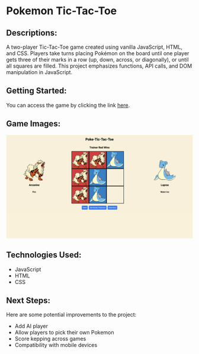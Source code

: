 # Pokemon Tic-Tac-Toe

## Descriptions:

A two-player Tic-Tac-Toe game created using vanilla JavaScript, HTML, and CSS. Players take turns placing Pokémon on the board until one player gets three of their marks in a row (up, down, across, or diagonally), or until all squares are filled. This project emphasizes functions, API calls, and DOM manipulation in JavaScript.

## Getting Started:

You can access the game by clicking the link [here](https://debiddo618.github.io/pokemon-tic-tac-toe-js/).

## Game Images:

![Game Play](./images/poketictactoe.png)

## Technologies Used:

- JavaScript
- HTML
- CSS

## Next Steps:

Here are some potential improvements to the project:

- Add AI player
- Allow players to pick their own Pokemon
- Score kepping across games
- Compatibility with mobile devices
